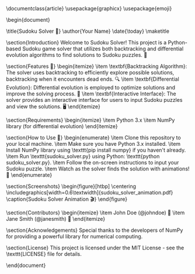 \documentclass{article}
\usepackage{graphicx}
\usepackage{emoji}

\begin{document}

\title{Sudoku Solver 🧩}
\author{Your Name}
\date{\today}
\maketitle

\section{Introduction}
Welcome to Sudoku Solver! This project is a Python-based Sudoku game solver that utilizes both backtracking and differential evolution algorithms to find solutions to Sudoku puzzles. 🎉

\section{Features 🌟}
\begin{itemize}
    \item \textbf{Backtracking Algorithm}: The solver uses backtracking to efficiently explore possible solutions, backtracking when it encounters dead ends. 🔍
    \item \textbf{Differential Evolution}: Differential evolution is employed to optimize solutions and improve the solving process. 🔄
    \item \textbf{Interactive Interface}: The solver provides an interactive interface for users to input Sudoku puzzles and view the solutions. 🖥️
\end{itemize}

\section{Requirements}
\begin{itemize}
    \item Python 3.x
    \item NumPy library (for differential evolution)
\end{itemize}

\section{How to Use 🚀}
\begin{enumerate}
    \item Clone this repository to your local machine.
    \item Make sure you have Python 3.x installed.
    \item Install NumPy library using \texttt{pip install numpy} if you haven't already.
    \item Run \texttt{sudoku\_solver.py} using Python: \texttt{python sudoku\_solver.py}.
    \item Follow the on-screen instructions to input your Sudoku puzzle.
    \item Watch as the solver finds the solution with animations! 🎥
\end{enumerate}

\section{Screenshots}
\begin{figure}[htbp]
    \centering
    \includegraphics[width=0.6\textwidth]{sudoku_solver_animation.pdf}
    \caption{Sudoku Solver Animation 🎬}
\end{figure}

\section{Contributors}
\begin{itemize}
    \item John Doe (@johndoe) 🙌
    \item Jane Smith (@janesmith) 🙌
\end{itemize}

\section{Acknowledgements}
Special thanks to the developers of NumPy for providing a powerful library for numerical computing.

\section{License}
This project is licensed under the MIT License - see the \texttt{LICENSE} file for details.

\end{document}
